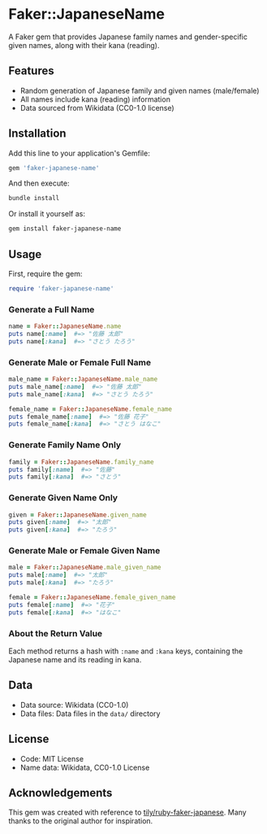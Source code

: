 # Faker::JapaneseName

A Faker gem that provides Japanese family names and gender-specific given names, along with their kana (reading).

## Features
- Random generation of Japanese family and given names (male/female)
- All names include kana (reading) information
- Data sourced from Wikidata (CC0-1.0 license)

## Installation

Add this line to your application's Gemfile:

```ruby
gem 'faker-japanese-name'
```

And then execute:

```sh
bundle install
```

Or install it yourself as:

```sh
gem install faker-japanese-name
```

## Usage

First, require the gem:

```ruby
require 'faker-japanese-name'
```

### Generate a Full Name

```ruby
name = Faker::JapaneseName.name
puts name[:name]  #=> "佐藤 太郎"
puts name[:kana]  #=> "さとう たろう"
```

### Generate Male or Female Full Name

```ruby
male_name = Faker::JapaneseName.male_name
puts male_name[:name]  #=> "佐藤 太郎"
puts male_name[:kana]  #=> "さとう たろう"

female_name = Faker::JapaneseName.female_name
puts female_name[:name]  #=> "佐藤 花子"
puts female_name[:kana]  #=> "さとう はなこ"
```

### Generate Family Name Only

```ruby
family = Faker::JapaneseName.family_name
puts family[:name]  #=> "佐藤"
puts family[:kana]  #=> "さとう"
```

### Generate Given Name Only

```ruby
given = Faker::JapaneseName.given_name
puts given[:name]  #=> "太郎"
puts given[:kana]  #=> "たろう"
```

### Generate Male or Female Given Name

```ruby
male = Faker::JapaneseName.male_given_name
puts male[:name]  #=> "太郎"
puts male[:kana]  #=> "たろう"

female = Faker::JapaneseName.female_given_name
puts female[:name]  #=> "花子"
puts female[:kana]  #=> "はなこ"
```

### About the Return Value

Each method returns a hash with `:name` and `:kana` keys, containing the Japanese name and its reading in kana.

## Data

- Data source: Wikidata (CC0-1.0)
- Data files: Data files in the `data/` directory

## License

- Code: MIT License
- Name data: Wikidata, CC0-1.0 License

## Acknowledgements

This gem was created with reference to [tily/ruby-faker-japanese](https://github.com/tily/ruby-faker-japanese). Many thanks to the original author for inspiration.
